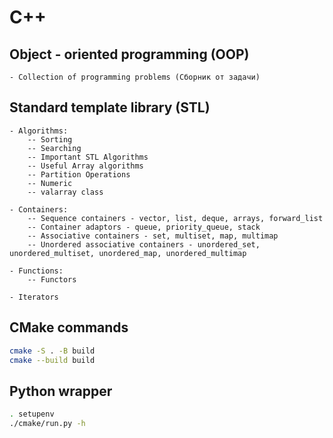 # C++

## Object - oriented programming (OOP)
	- Collection of programming problems (Сборник от задачи)

## Standard template library (STL)
	- Algorithms: 
		-- Sorting
		-- Searching
		-- Important STL Algorithms
		-- Useful Array algorithms
		-- Partition Operations
		-- Numeric
		-- valarray class
		
	- Containers:
		-- Sequence containers - vector, list, deque, arrays, forward_list
		-- Container adaptors - queue, priority_queue, stack
		-- Associative containers - set, multiset, map, multimap
		-- Unordered associative containers - unordered_set, unordered_multiset, unordered_map, unordered_multimap
		
	- Functions:
		-- Functors
		
	- Iterators

## CMake commands

```bash
cmake -S . -B build
cmake --build build
```

## Python wrapper

```bash
. setupenv
./cmake/run.py -h
```
